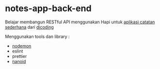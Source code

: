 # notes-app-back-end

Belajar membangun RESTful API menggunakan Hapi untuk [aplikasi catatan sederhana](http://notesapp-v1.dicodingacademy.com/) dari [dicoding](dicoding.com)

Menggunakan tools dan library :

- [nodemon](https://www.npmjs.com/package/nodemon)
- eslint
- prettier
- [nanoid](https://github.com/ai/nanoid)